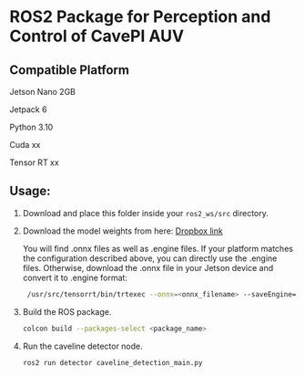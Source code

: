 # ROS2 Package for Perception and Control of CavePI AUV

## Compatible Platform
Jetson Nano 2GB

Jetpack 6

Python 3.10

Cuda xx

Tensor RT xx

## Usage:


1. Download and place this folder inside your `ros2_ws/src` directory.
2. Download the model weights from here: [Dropbox link](www.somelink.com)
   
   You will find .onnx files as well as .engine files. If your platform matches the configuration described above, you can directly use the .engine files. Otherwise, download the .onnx file in your Jetson device and convert it to .engine format:
   ```sh
    /usr/src/tensorrt/bin/trtexec --onnx=<onnx_filename> --saveEngine=<engine_filename>
   ```
4. Build the ROS package.
   ```sh
   colcon build --packages-select <package_name>
   ```
5. Run the caveline detector node.
   ```sh
   ros2 run detector caveline_detection_main.py
   ```



